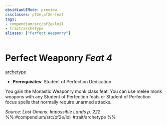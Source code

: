 ```yaml
---
obsidianUIMode: preview
cssclasses: pf2e,pf2e-feat
tags:
- compendium/src/pf2e/loil
- trait/archetype
aliases: ["Perfect Weaponry"]
---
```

# Perfect Weaponry  *Feat 4*  
[archetype](rules/traits/archetype.md "Archetype Feat Trait")  

- **Prerequisites**: Student of Perfection Dedication

You gain the Monastic Weaponry monk class feat. You can use melee monk weapons with any Student of Perfection feats or Student of Perfection focus spells that normally require unarmed attacks.

*Source: Lost Omens: Impossible Lands p. 222*  
%% #compendium/src/pf2e/loil #trait/archetype %%